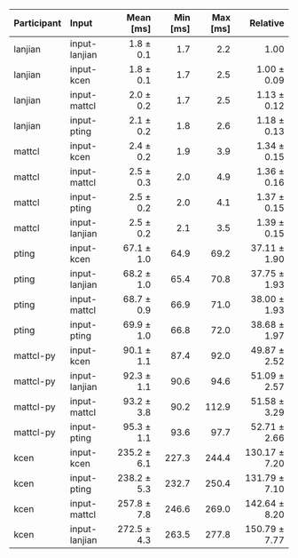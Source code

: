 | Participant | Input | Mean [ms] | Min [ms] | Max [ms] | Relative |
|:---|:---|---:|---:|---:|---:|
| lanjian | input-lanjian | 1.8 ± 0.1 | 1.7 | 2.2 | 1.00 |
| lanjian | input-kcen | 1.8 ± 0.1 | 1.7 | 2.5 | 1.00 ± 0.09 |
| lanjian | input-mattcl | 2.0 ± 0.2 | 1.7 | 2.5 | 1.13 ± 0.12 |
| lanjian | input-pting | 2.1 ± 0.2 | 1.8 | 2.6 | 1.18 ± 0.13 |
| mattcl | input-kcen | 2.4 ± 0.2 | 1.9 | 3.9 | 1.34 ± 0.15 |
| mattcl | input-mattcl | 2.5 ± 0.3 | 2.0 | 4.9 | 1.36 ± 0.16 |
| mattcl | input-pting | 2.5 ± 0.2 | 2.0 | 4.1 | 1.37 ± 0.15 |
| mattcl | input-lanjian | 2.5 ± 0.2 | 2.1 | 3.5 | 1.39 ± 0.15 |
| pting | input-kcen | 67.1 ± 1.0 | 64.9 | 69.2 | 37.11 ± 1.90 |
| pting | input-lanjian | 68.2 ± 1.0 | 65.4 | 70.8 | 37.75 ± 1.93 |
| pting | input-mattcl | 68.7 ± 0.9 | 66.9 | 71.0 | 38.00 ± 1.93 |
| pting | input-pting | 69.9 ± 1.0 | 66.8 | 72.0 | 38.68 ± 1.97 |
| mattcl-py | input-kcen | 90.1 ± 1.1 | 87.4 | 92.0 | 49.87 ± 2.52 |
| mattcl-py | input-lanjian | 92.3 ± 1.1 | 90.6 | 94.6 | 51.09 ± 2.57 |
| mattcl-py | input-mattcl | 93.2 ± 3.8 | 90.2 | 112.9 | 51.58 ± 3.29 |
| mattcl-py | input-pting | 95.3 ± 1.1 | 93.6 | 97.7 | 52.71 ± 2.66 |
| kcen | input-kcen | 235.2 ± 6.1 | 227.3 | 244.4 | 130.17 ± 7.20 |
| kcen | input-pting | 238.2 ± 5.3 | 232.7 | 250.4 | 131.79 ± 7.10 |
| kcen | input-mattcl | 257.8 ± 7.8 | 246.6 | 269.0 | 142.64 ± 8.20 |
| kcen | input-lanjian | 272.5 ± 4.3 | 263.5 | 277.8 | 150.79 ± 7.77 |
